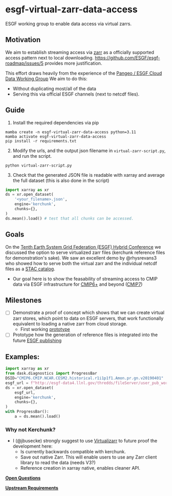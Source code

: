 # esgf-virtual-zarr-data-access
ESGF working group to enable data access via virtual zarrs.

## Motivation
We aim to establish streaming access via [zarr](https://zarr.dev) as a officially supported access pattern next to local downloading. https://github.com/ESGF/esgf-roadmap/issues/5 provides more justification.

This effort draws heavily from the experience of the [Pangeo / ESGF Cloud Data Working Group](https://pangeo-data.github.io/pangeo-cmip6-cloud/)
We aim to do this:
- Without duplicating most/all of the data
- Serving this via official ESGF channels (next to netcdf files).

## Guide

1. Install the required dependencies via pip
```
mamba create -n esgf-virtual-zarr-data-access python=3.11
mamba activate esgf-virtual-zarr-data-access
pip install -r requirements.txt
```

2. Modify the urls, and the output json filename in `virtual-zarr-script.py`, and run the script.
```
python virtual-zarr-script.py
``` 

3. Check that the generated JSON file is readable with xarray and average the full dataset (this is also done in the script)

```python
import xarray as xr
ds = xr.open_dataset(
    '<your_filename>.json', 
    engine='kerchunk',
    chunks={},
)
ds.mean().load() # test that all chunks can be accessed.
```

## Goals

On the [Tenth Earth System Grid Federation (ESGF) Hybrid Conference](https://drive.google.com/file/d/1A43T3iz_49y5xta4ssBaacyqfiwNMNtO/view) we discussed the option to serve virtualized zarr files (kerchunk reference files for demonstration's sake). We saw an excellent demo by @rhysrevans3 who showed how to serve both the virtual zarr and the individual netcdf files as a [STAC catalog](https://stacspec.org/en). 

- Our goal here is to show the feasability of streaming access to CMIP data via ESGF infrastructure for [CMIP6+](https://wcrp-cmip.org/cmip6plus/) and beyond ([CMIP7](https://wcrp-cmip.org/cmip7/))

## Milestones
- [ ] Demonstrate a proof of concept which shows that we can create virtual zarr stores, which point to data on ESGF servers, that work functionally equivalent to loading a native zarr from cloud storage.
    - First working [prototype](https://github.com/jbusecke/esgf-virtual-zarr-data-access/blob/main/notebooks/proof-of-concept.ipynb)
- [ ] Prototype how the generation of reference files is integrated into the future [ESGF publishing](https://github.com/ESGF/esg-publisher)

## Examples:

```python
import xarray as xr
from dask.diagnostics import ProgressBar
DSID="CMIP6.CMIP.NCAR.CESM2.historical.r1i1p1f1.Amon.pr.gn.v20190401"
esgf_url = f"http://esgf-data4.llnl.gov/thredds/fileServer/user_pub_work/vzarr/{DSID}.json"
ds = xr.open_dataset(
    esgf_url, 
    engine='kerchunk',
    chunks={},
)
with ProgressBar():
    a = ds.mean().load()
```


### Why not Kerchunk?
- I (@jbusecke) strongly suggest to use [Virtualizarr](https://github.com/TomNicholas/VirtualiZarr) to future proof the development here:
  - Is currently backwards compatible with kerchunk.
  - Save out native Zarr. This will enable users to use any Zarr client library to read the data (needs V3?)
  - Reference creation in xarray native, enables cleaner API.
 
**[Open Questions](https://github.com/jbusecke/esgf-virtual-zarr-data-access/labels/question)**

**[Upstream Requirements](https://github.com/jbusecke/esgf-virtual-zarr-data-access/labels/upstream)**
